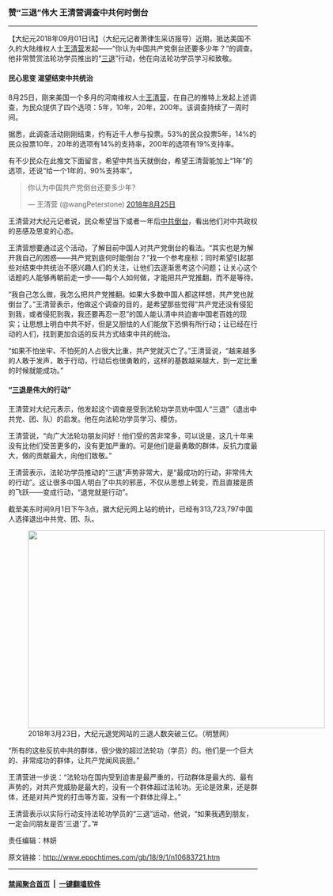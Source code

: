 ### 赞“三退”伟大 王清营调查中共何时倒台
------------------------

<p>【大纪元2018年09月01日讯】（大纪元记者萧律生采访报导）近期，抵达美国不久的大陆维权人士<a href="http://www.epochtimes.com/gb/tag/%E7%8E%8B%E6%B8%85%E8%90%A5.html">王清营</a>发起——“你认为中国共产党倒台还要多少年？”的调查。他非常赞赏法轮功学员推出的“<a href="http://www.epochtimes.com/gb/tag/%E4%B8%89%E9%80%80.html">三退</a>”行动，他在向法轮功学员学习和致敬。</p>
<h4>民心思变 渴望结束中共统治</h4>
<p>8月25日，刚来美国一个多月的河南维权人士<a href="http://www.epochtimes.com/gb/tag/%E7%8E%8B%E6%B8%85%E8%90%A5.html">王清营</a>，在自己的推特上发起上述调查，为民众提供了四个选项：5年，10年，20年，200年。该调查持续了一周时间。</p>
<p>据悉，此调查活动刚刚结束，约有近千人参与投票。53%的民众投票5年，14%的民众投票10年，20年的选项有14%的支持率，200年的选项有19%支持率。</p>
<p>有不少民众在此推文下面留言，希望中共当天就倒台，希望王清营能加上“1年”的选项，还说“给一个1年的，90%支持率”。</p>
</p>
<blockquote class="twitter-tweet" data-lang="zh-cn">
<p dir="ltr" lang="zh">你认为中国共产党倒台还要多少年？</p>
<p>— 王清营 (@wangPeterstone) <a href="https://twitter.com/wangPeterstone/status/1033373782008848384?ref_src=twsrc%5Etfw">2018年8月25日</a></p></blockquote>
<p><script async src="https://platform.twitter.com/widgets.js" charset="utf-8"></script>
<p>王清营对大纪元记者说，民众希望当下或者一年后<a href="http://www.epochtimes.com/gb/tag/%E4%B8%AD%E5%85%B1%E5%80%92%E5%8F%B0.html">中共倒台</a>，看出他们对中共政权的恶感及思变的心态。</p>
<p>王清营想要通过这个活动，了解目前中国人对共产党倒台的看法。“其实也是为解开我自己的困惑——共产党到底何时能倒台？”找一个参考座标；同时希望引起那些对结束中共统治不感兴趣人们的关注，让他们去逐渐思考这个问题；让关心这个话题的人能够再朝前走一步——每个人如何做，才能把共产党推翻，而不是等待。</p>
<p>“我自己怎么做，我怎么把共产党推翻。如果大多数中国人都这样想，共产党也就倒台了。”王清营表示，他做这个调查的目的，是希望那些觉得“共产党还没有侵犯到我，或者侵犯到我，我还要再忍一忍”的国人能认清中共迫害中国老百姓的现实；让思想上明白中共不好，但是又胆怯的人们能放下恐惧有所行动；让已经在行动的人们，找到更加合适的反共方式结束中共的统治。</p>
<p>“如果不怕坐牢、不怕死的人占很大比重，共产党就灭亡了。”王清营说，“越来越多的人敢于发声，敢于行动，行动后也很勇敢的，这样的基数越来越大，到一定比重的时候就能成功。”</p>
<h4>“<a href="http://www.epochtimes.com/gb/tag/%E4%B8%89%E9%80%80.html">三退</a>是伟大的行动”</h4>
<p>王清营对大纪元表示，他发起这个调查是受到法轮功学员劝中国人“三退”（退出中共党、团、队）的启发。他在向法轮功学员学习、模仿。</p>
<p>王清营说，“向广大法轮功朋友问好！他们受的苦非常多，可以说是，这几十年来没有比他们受苦更多的，没有更加严重的。可是他们是最勇敢的群体，反抗力度最大，做的贡献最大，向他们致敬。”</p>
<p>王清营表示，法轮功学员推动的“三退”声势非常大，是“最成功的行动，非常伟大的行动”。这让很多中国人明白了中共的邪恶，不仅从思想上转变，而且直接是质的飞跃——变成行动，“退党就是行动”。</p>
<p>截至美东时间9月1日下午3点，据大纪元网上站的统计，已经有313,723,797中国人选择退出中共党、团、队。</p>
<figure id="attachment_10243310" style="width: 600px" class="wp-caption aligncenter"><a href="http://i.epochtimes.com/assets/uploads/2018/03/1007010626461366.jpg"><img class="size-large wp-image-10243310" src="http://i.epochtimes.com/assets/uploads/2018/03/1007010626461366-600x400.jpg" alt="" width="600" height="400" /></a><figcaption class="wp-caption-text">2018年3月23日，大纪元退党网站的三退人数突破三亿。（明慧网）</figcaption></figure>
<p>“所有的这些反抗中共的群体，很少做的超过法轮功（学员）的。他们是一个巨大的、非常成功的群体，让共产党闻风丧胆。”</p>
<p>王清营进一步说：“法轮功在国内受到迫害是最严重的，行动群体是最大的、最有声势的，对共产党威胁是最大的，没有一个群体超过法轮功。无论是效果，还是群体，还是对共产党的打击等方面，没有一个群体比得上。”</p>
<p>王清营表示以实际行动支持法轮功学员的“三退”运动，他说，“如果我遇到朋友，一定会问朋友是否‘三退’了。”#</p>
<p>责任编辑：林妍</p>

原文链接：http://www.epochtimes.com/gb/18/9/1/n10683721.htm


------------------------
#### [禁闻聚合首页](https://github.com/gfw-breaker/banned-news/blob/master/README.md) &nbsp;|&nbsp;  [一键翻墙软件](https://github.com/gfw-breaker/nogfw/blob/master/README.md)